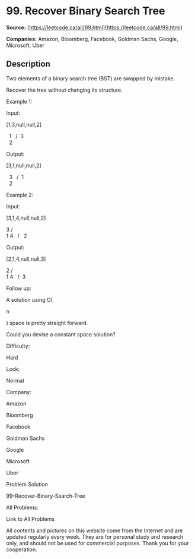 # 99. Recover Binary Search Tree

**Source:** [https://leetcode.ca/all/99.html](https://leetcode.ca/all/99.html)

**Companies:** Amazon, Bloomberg, Facebook, Goldman Sachs, Google, Microsoft, Uber

## Description

Two elements of a binary search tree (BST) are swapped by mistake.

Recover the tree without changing its structure.

Example 1:

Input:

[1,3,null,null,2]

   1
  /
 3
  \
   2

Output:

[3,1,null,null,2]

   3
  /
 1
  \
   2

Example 2:

Input:

[3,1,4,null,null,2]

  3
 / \
1   4
   /
  2

Output:

[2,1,4,null,null,3]

  2
 / \
1   4
   /
  3

Follow up:

A solution using O(

n

) space is pretty straight forward.

Could you devise a constant space solution?

Difficulty:

Hard

Lock:

Normal

Company:

Amazon

Bloomberg

Facebook

Goldman Sachs

Google

Microsoft

Uber

Problem Solution

99-Recover-Binary-Search-Tree

All Problems:

Link to All Problems

All contents and pictures on this website come from the Internet and are updated regularly every week. They are for personal study and research only, and should not be used for commercial purposes. Thank you for your cooperation.

